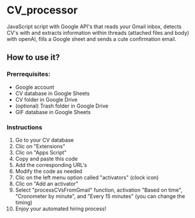 # CV_processor
JavaScript script with Google API's that reads your Gmail inbox, detects CV's with and extracts information within threads (attached files and body) with openAI, fills a Google sheet and sends a cute confirmation email.

## How to use it?
### Prerrequisites:
- Google account
- CV database in Google Sheets
- CV folder in Google Drive
- (optional) Trash folder in Google Drive
- GIF database in Google Sheets
### Instructions
1. Go to your CV database
2. Clic on "Extensions"
3. Clic on "Apps Script"
4. Copy and paste this code
5. Add the corresponding URL's
6. Modify the code as needed
7. Clic on the left menu option called "activators" (clock icon)
8. Clic on "Add an activator"
9. Select "processCVsFromGmail" function, activation "Based on time", "Cronometer by minute", and "Every 15 minutes" (you can change the timing)
10. Enjoy your automated hiring process!
